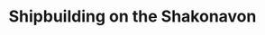 ---
pid: LLP328
title: Shipbuilding on the Shakonavon
location_transcription: Penn Treaty Park
zipcode: '19125'
outside_phl: 
neighborhood: Fishtown,Kensington
age: '40'
age_range: 40-49
instagram: 
image_file_name: LLP_328.jpg
proposal_transcription: |-
  several boats built by shipbuilders in 19th century along Delaware River

  honor the generations of Philadelphians from Kensington that built boats

  My great-great-great-great grandfather Thomas Vaughan was one of them!
topic: Business,History,Philadelphia
topic_summary: 0, 0, 0
type: Space,Memorial
keywords_other: boats, kensington, industry
credit: 
image_labels: 
twitter: 
facebook: 
permalink: "/monuments/llp328/"
layout: item-page
---